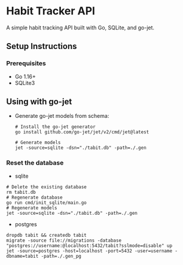 # Habit Tracker API

A simple habit tracking API built with Go, SQLite, and go-jet.

## Setup Instructions

### Prerequisites

- Go 1.16+
- SQLite3

## Using with go-jet

- Generate go-jet models from schema:
   ```
   # Install the go-jet generator
   go install github.com/go-jet/jet/v2/cmd/jet@latest
   
   # Generate models
   jet -source=sqlite -dsn="./tabit.db" -path=./.gen
   ```


### Reset the database
- sqlite
```
# Delete the existing database 
rm tabit.db
# Regenerate database 
go run cmd/init_sqlite/main.go
# Regenerate models 
jet -source=sqlite -dsn="./tabit.db" -path=./.gen
```
- postgres
```
dropdb tabit && createdb tabit
migrate -source file://migrations -database "postgres://username:@localhost:5432/tabit?sslmode=disable" up
jet -source=postgres -host=localhost -port=5432 -user=username -dbname=tabit -path=./.gen_pg
```
